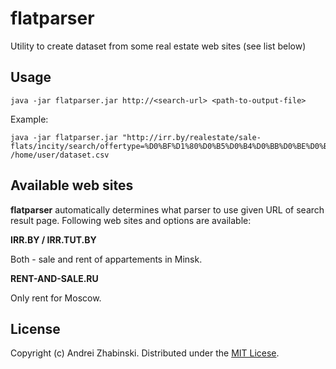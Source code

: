 # flatparser

Utility to create dataset from some real estate web sites (see list below) 

## Usage

    java -jar flatparser.jar http://<search-url> <path-to-output-file>

Example: 

    java -jar flatparser.jar "http://irr.by/realestate/sale-flats/incity/search/offertype=%D0%BF%D1%80%D0%B5%D0%B4%D0%BB%D0%BE%D0%B6%D0%B5%D0%BD%D0%B8%D0%B5/price=%D0%BE%D1%82+40000+%D0%B4%D0%BE+60000/currency=USD/page_len100/" /home/user/dataset.csv


## Available web sites

**flatparser** automatically determines what parser to use given URL of search result page. Following web sites and options are available: 

**IRR.BY / IRR.TUT.BY**

Both - sale and rent of appartements in Minsk.

**RENT-AND-SALE.RU**

Only rent for Moscow.

## License

Copyright (c) Andrei Zhabinski. Distributed under the [MIT Licese](http://opensource.org/licenses/mit-license.php).
